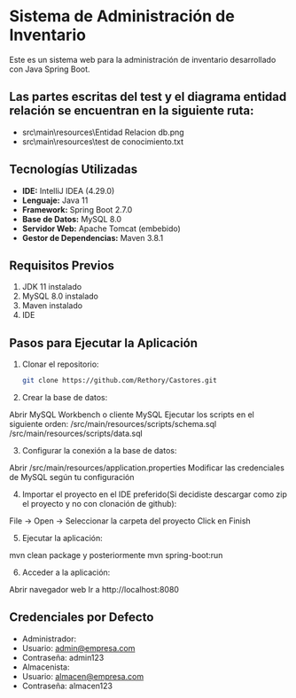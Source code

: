 # Sistema de Administración de Inventario

Este es un sistema web para la administración de inventario desarrollado con Java Spring Boot.

## Las partes escritas del test y el diagrama entidad relación se encuentran en la siguiente ruta: 
- src\main\resources\Entidad Relacion db.png
- src\main\resources\test de conocimiento.txt
  
## Tecnologías Utilizadas

- **IDE:** IntelliJ IDEA (4.29.0)
- **Lenguaje:** Java 11
- **Framework:** Spring Boot 2.7.0
- **Base de Datos:** MySQL 8.0
- **Servidor Web:** Apache Tomcat (embebido)
- **Gestor de Dependencias:** Maven 3.8.1

## Requisitos Previos

1. JDK 11 instalado
2. MySQL 8.0 instalado
3. Maven instalado
4. IDE

## Pasos para Ejecutar la Aplicación

1. Clonar el repositorio:
   ```bash
   git clone https://github.com/Rethory/Castores.git

2. Crear la base de datos:

Abrir MySQL Workbench o cliente MySQL
Ejecutar los scripts en el siguiente orden:
/src/main/resources/scripts/schema.sql
/src/main/resources/scripts/data.sql

3. Configurar la conexión a la base de datos:

Abrir /src/main/resources/application.properties
Modificar las credenciales de MySQL según tu configuración

4. Importar el proyecto en el IDE preferido(Si decidiste descargar como zip el proyecto y no con clonación de github):

File -> Open -> Seleccionar la carpeta del proyecto
Click en Finish

5. Ejecutar la aplicación:

mvn clean package
y posteriormente
mvn spring-boot:run

6. Acceder a la aplicación:

Abrir navegador web
Ir a http://localhost:8080

## Credenciales por Defecto
- Administrador:
- Usuario: admin@empresa.com
- Contraseña: admin123
- Almacenista:
- Usuario: almacen@empresa.com
- Contraseña: almacen123


